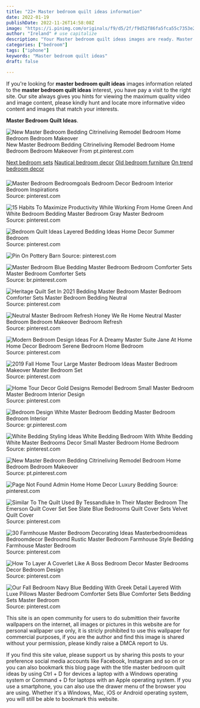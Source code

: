 ```yaml
---
title: "22+ Master bedroom quilt ideas information"
date: 2022-01-19
publishDate: 2022-11-26T14:58:08Z
image: "https://i.pinimg.com/originals/f9/d5/2f/f9d52f86fa5fca55c7353e2cc0693c13.jpg"
author: "Ireland" # use capitalize
description: "Your Master bedroom quilt ideas images are ready. Master bedroom quilt ideas are a topic that is being searched for and liked by netizens now. You can Get the Master bedroom quilt ideas files here. Download all royalty-free vectors."
categories: ["bedroom"]
tags: ["iphone"]
keywords: "Master bedroom quilt ideas"
draft: false

---
```


If you're looking for **master bedroom quilt ideas** images information related to the **master bedroom quilt ideas** interest, you have pay a visit to the right  site.  Our site always  gives you  hints  for viewing  the maximum  quality video and image  content, please kindly hunt and locate more informative video content and images  that match your interests.

**Master Bedroom Quilt Ideas**. 

![New Master Bedroom Bedding Citrineliving Remodel Bedroom Home Bedroom Bedroom Makeover](https://i.pinimg.com/originals/4b/7c/58/4b7c58f0837f3a7c595103c00dfe9728.jpg "New Master Bedroom Bedding Citrineliving Remodel Bedroom Home Bedroom Bedroom Makeover")
New Master Bedroom Bedding Citrineliving Remodel Bedroom Home Bedroom Bedroom Makeover From pt.pinterest.com

[Next bedroom sets](/next-bedroom-sets/)
[Nautical bedroom decor](/nautical-bedroom-decor/)
[Old bedroom furniture](/old-bedroom-furniture/)
[On trend bedroom decor](/on-trend-bedroom-decor/)



### 

 


![Master Bedroom Bedroomgoals Bedroom Decor Bedroom Interior Bedroom Inspirations](https://i.pinimg.com/736x/6e/a8/2a/6ea82a9c6348a71ed2465af8a990fd00.jpg "Master Bedroom Bedroomgoals Bedroom Decor Bedroom Interior Bedroom Inspirations")
Source: pinterest.com

 

![15 Habits To Maximize Productivity While Working From Home Green And White Bedroom Bedding Master Bedroom Gray Master Bedroom](https://i.pinimg.com/736x/dd/69/0d/dd690d905544619a298a28fed0faf676.jpg "15 Habits To Maximize Productivity While Working From Home Green And White Bedroom Bedding Master Bedroom Gray Master Bedroom")
Source: pinterest.com

 

![Bedroom Quilt Ideas Layered Bedding Ideas Home Decor Summer Bedroom](https://i.pinimg.com/originals/63/2c/61/632c610ce7705b15dc83fd918bef1b2f.jpg "Bedroom Quilt Ideas Layered Bedding Ideas Home Decor Summer Bedroom")
Source: pinterest.com

 

![Pin On Pottery Barn](https://i.pinimg.com/originals/b8/c5/21/b8c5210e81f4ae63b857c86d7f1b71f6.jpg "Pin On Pottery Barn")
Source: pinterest.com

 

![Master Bedroom Blue Bedding Master Bedroom Bedroom Comforter Sets Master Bedroom Comforter Sets](https://i.pinimg.com/originals/8f/de/1f/8fde1ffc8c7788af2642fc47ef474fd9.jpg "Master Bedroom Blue Bedding Master Bedroom Bedroom Comforter Sets Master Bedroom Comforter Sets")
Source: br.pinterest.com

 

![Heritage Quilt Set In 2021 Bedding Master Bedroom Master Bedroom Comforter Sets Master Bedroom Bedding Neutral](https://i.pinimg.com/originals/e9/8d/2c/e98d2c61da6c5d517c9ee81e10261eab.jpg "Heritage Quilt Set In 2021 Bedding Master Bedroom Master Bedroom Comforter Sets Master Bedroom Bedding Neutral")
Source: pinterest.com

 

![Neutral Master Bedroom Refresh Honey We Re Home Neutral Master Bedroom Bedroom Makeover Bedroom Refresh](https://i.pinimg.com/736x/7c/d2/e0/7cd2e09568bb3287b283b455082cec4d--neutral-bedrooms-bedroom-colors.jpg "Neutral Master Bedroom Refresh Honey We Re Home Neutral Master Bedroom Bedroom Makeover Bedroom Refresh")
Source: pinterest.com

 

![Modern Bedroom Design Ideas For A Dreamy Master Suite Jane At Home Home Decor Bedroom Serene Bedroom Home Bedroom](https://i.pinimg.com/564x/10/06/a6/1006a646b1147ca8238fb8f1100f7a48.jpg "Modern Bedroom Design Ideas For A Dreamy Master Suite Jane At Home Home Decor Bedroom Serene Bedroom Home Bedroom")
Source: pinterest.com

 

![2019 Fall Home Tour Large Master Bedroom Ideas Master Bedroom Makeover Master Bedroom Set](https://i.pinimg.com/736x/1e/0b/94/1e0b943365ba6ad161e6e6761167a8d9.jpg "2019 Fall Home Tour Large Master Bedroom Ideas Master Bedroom Makeover Master Bedroom Set")
Source: pinterest.com

 

![Home Tour Decor Gold Designs Remodel Bedroom Small Master Bedroom Master Bedroom Interior Design](https://i.pinimg.com/736x/9e/79/48/9e79486c78de8e8fc3c59a6359b0485e--neutral-bedrooms-bedroom-colors.jpg "Home Tour Decor Gold Designs Remodel Bedroom Small Master Bedroom Master Bedroom Interior Design")
Source: pinterest.com

 

![Bedroom Design White Master Bedroom Bedding Master Bedroom Bedroom Interior](https://i.pinimg.com/originals/80/3d/d2/803dd29e7639683de02c9dc42664913b.jpg "Bedroom Design White Master Bedroom Bedding Master Bedroom Bedroom Interior")
Source: gr.pinterest.com

 

![White Bedding Styling Ideas White Bedding Bedroom With White Bedding White Master Bedrooms Decor Small Master Bedroom Home Bedroom](https://i.pinimg.com/736x/31/25/06/3125068da81545aafd528f02e4dbff0c--bedroom-styles-bedroom-designs.jpg "White Bedding Styling Ideas White Bedding Bedroom With White Bedding White Master Bedrooms Decor Small Master Bedroom Home Bedroom")
Source: pinterest.com

 

![New Master Bedroom Bedding Citrineliving Remodel Bedroom Home Bedroom Bedroom Makeover](https://i.pinimg.com/originals/4b/7c/58/4b7c58f0837f3a7c595103c00dfe9728.jpg "New Master Bedroom Bedding Citrineliving Remodel Bedroom Home Bedroom Bedroom Makeover")
Source: pt.pinterest.com

 

![Page Not Found Admin Home Home Decor Luxury Bedding](https://i.pinimg.com/736x/a9/4e/c7/a94ec7a16d8ebd8795b375c1bf7fe049--summer-quilts-the-company-store.jpg "Page Not Found Admin Home Home Decor Luxury Bedding")
Source: pinterest.com

 

![Similar To The Quilt Used By Tessandluke In Their Master Bedroom The Emerson Quilt Cover Set See Slate Blue Bedrooms Quilt Cover Sets Velvet Quilt Cover](https://i.pinimg.com/736x/fe/39/c4/fe39c4c9bfa642840bc55d539743ec19.jpg "Similar To The Quilt Used By Tessandluke In Their Master Bedroom The Emerson Quilt Cover Set See Slate Blue Bedrooms Quilt Cover Sets Velvet Quilt Cover")
Source: pinterest.com

 

![30 Farmhouse Master Bedroom Decorating Ideas Masterbedroomideas Bedroomdecor Bedroomd Rustic Master Bedroom Farmhouse Style Bedding Farmhouse Master Bedroom](https://i.pinimg.com/originals/cf/b6/75/cfb67563305e0985e754852d59403625.png "30 Farmhouse Master Bedroom Decorating Ideas Masterbedroomideas Bedroomdecor Bedroomd Rustic Master Bedroom Farmhouse Style Bedding Farmhouse Master Bedroom")
Source: pinterest.com

 

![How To Layer A Coverlet Like A Boss Bedroom Decor Master Bedrooms Decor Bedroom Design](https://i.pinimg.com/originals/af/9b/5e/af9b5e9aa74aff546014054922f952bf.jpg "How To Layer A Coverlet Like A Boss Bedroom Decor Master Bedrooms Decor Bedroom Design")
Source: pinterest.com

 

![Our Fall Bedroom Navy Blue Bedding With Greek Detail Layered With Luxe Pillows Master Bedroom Comforter Sets Blue Comforter Sets Bedding Sets Master Bedroom](https://i.pinimg.com/originals/f9/d5/2f/f9d52f86fa5fca55c7353e2cc0693c13.jpg "Our Fall Bedroom Navy Blue Bedding With Greek Detail Layered With Luxe Pillows Master Bedroom Comforter Sets Blue Comforter Sets Bedding Sets Master Bedroom")
Source: pinterest.com

 

This site is an open community for users to do submittion their favorite wallpapers on the internet, all images or pictures in this website are for personal wallpaper use only, it is stricly prohibited to use this wallpaper for commercial purposes, if you are the author and find this image is shared without your permission, please kindly raise a DMCA report to Us.

If you find this site value, please support us by sharing this posts to your preference social media accounts like Facebook, Instagram and so on or you can also bookmark this blog page with the title master bedroom quilt ideas by using Ctrl + D for devices a laptop with a Windows operating system or Command + D for laptops with an Apple operating system. If you use a smartphone, you can also use the drawer menu of the browser you are using. Whether it's a Windows, Mac, iOS or Android operating system, you will still be able to bookmark this website.

